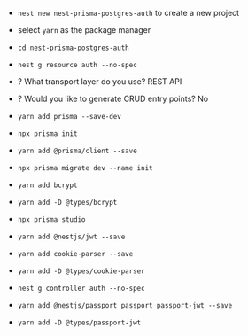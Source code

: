 - `nest new nest-prisma-postgres-auth` to create a new project
- select `yarn` as the package manager
- `cd nest-prisma-postgres-auth`
- `nest g resource auth --no-spec`
- ? What transport layer do you use? REST API
- ? Would you like to generate CRUD entry points? No

- `yarn add prisma --save-dev`
- `npx prisma init`
- `yarn add @prisma/client --save`
- `npx prisma migrate dev --name init`
- `yarn add bcrypt`
- `yarn add -D @types/bcrypt`
- `npx prisma studio`
- `yarn add @nestjs/jwt --save`
- `yarn add cookie-parser --save`
- `yarn add -D @types/cookie-parser`
- `nest g controller auth --no-spec`
- `yarn add @nestjs/passport passport passport-jwt --save`
- `yarn add -D @types/passport-jwt`
